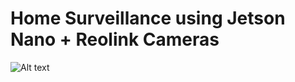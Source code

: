 # Home Surveillance using Jetson Nano + Reolink Cameras

![Alt text](reolink_surveillance/z_assets/high_level_architecture.png?raw=true "Optional Title")